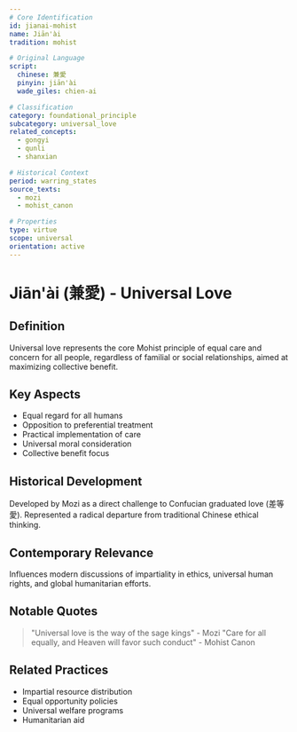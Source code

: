 ```yaml
---
# Core Identification
id: jianai-mohist
name: Jiān'ài
tradition: mohist

# Original Language
script:
  chinese: 兼愛
  pinyin: jiān'ài
  wade_giles: chien-ai

# Classification
category: foundational_principle
subcategory: universal_love
related_concepts:
  - gongyi
  - qunli
  - shanxian

# Historical Context
period: warring_states
source_texts:
  - mozi
  - mohist_canon

# Properties
type: virtue
scope: universal
orientation: active
---
```


# Jiān'ài (兼愛) - Universal Love

## Definition
Universal love represents the core Mohist principle of equal care and concern for all people, regardless of familial or social relationships, aimed at maximizing collective benefit.

## Key Aspects
- Equal regard for all humans
- Opposition to preferential treatment
- Practical implementation of care
- Universal moral consideration
- Collective benefit focus

## Historical Development
Developed by Mozi as a direct challenge to Confucian graduated love (差等愛). Represented a radical departure from traditional Chinese ethical thinking.

## Contemporary Relevance
Influences modern discussions of impartiality in ethics, universal human rights, and global humanitarian efforts.

## Notable Quotes
> "Universal love is the way of the sage kings" - Mozi
> "Care for all equally, and Heaven will favor such conduct" - Mohist Canon

## Related Practices
- Impartial resource distribution
- Equal opportunity policies
- Universal welfare programs
- Humanitarian aid